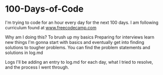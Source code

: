 # 100-Days-of-Code

I'm trying to code for an hour every day for the next 100 days. I am following curriculum found at www.freecodecamp.com



Why am I doing this?
To brush up my basics
Preparing for interviews
learn new things
I'm gonna start with basics and eventually get into finding solutions to tougher problems. You can find the problem statements and solutions in log.md

Logs
I'll be adding an entry to log.md for each day, what I tried to resolve, and the process I went through.
